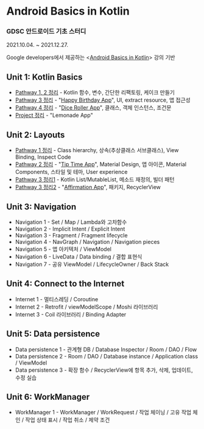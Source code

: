 # Android Basics in Kotlin

### GDSC 안드로이드 기초 스터디 

2021.10.04. ~ 2021.12.27.

Google developers에서 제공하는 \<[Android Basics in Kotlin](https://developer.android.com/courses/android-basics-kotlin/course)\> 강의 기반

## Unit 1: Kotlin Basics
- [Pathway 1, 2 정리](https://velog.io/@emily2307/Unit-1-Kotlin-basics-1) - Kotlin 함수, 변수, 간단한 리팩토링, 케이크 만들기
- [Pathway 3 정리](https://velog.io/@emily2307/Unit-1-Kotlin-basics-2) - "[Happy Birthday App](https://github.com/EmilyCh0/AndroidBasicsinKotlin/tree/main/Happy%20Birthday)", UI, extract resource, 앱 접근성
- [Pathway 4 정리](https://velog.io/@emily2307/Unit-1-Kotlin-basics-3) - "[Dice Roller App](https://github.com/EmilyCh0/AndroidBasicsinKotlin/tree/main/Dice%20Roller)", 클래스, 객체 인스턴스, 조건문
- [Project 정리](https://velog.io/@emily2307/Unit-1-Kotlin-basics-4) - "Lemonade App"

## Unit 2: Layouts
- [Pathway 1 정리](https://velog.io/@emily2307/Unit-2-Layouts-1) - Class hierarchy, 상속(추상클래스 서브클래스), View Binding, Inspect Code
- [Pathway 2 정리](https://velog.io/@emily2307/Unit-2-Layouts-2) - "[Tip Time App](https://github.com/EmilyCh0/AndroidBasicsinKotlin/tree/main/Tip%20Time)", Material Design, 앱 아이콘, Material Components, 스타일 및 테마, User experience 
- [Pathway 3 정리1](https://velog.io/@emily2307/Unit-2-Layouts-3) - Kotlin List/MutableList, 메소드 재정의, 빌더 패턴
- [Pathway 3 정리2](https://velog.io/@emily2307/Unit-2-Layouts-4) - "[Affirmation App](https://github.com/EmilyCh0/AndroidBasicsinKotlin/tree/main/Affirmation)", 패키지, RecyclerView

## Unit 3: Navigation
- Navigation 1 - Set / Map / Lambda와 고차함수
- Navigation 2 - Implicit Intent / Explicit Intent
- Navigation 3 - Fragment / Fragment lifecycle
- Navigation 4 - NavGraph / Navigation / Navigation pieces
- Navigation 5 - 앱 아키텍처 / ViewModel 
- Navigation 6 - LiveData / Data binding / 결합 표현식
- Navigation 7 - 공유 ViewModel / LifecycleOwner / Back Stack

## Unit 4: Connect to the Internet
- Internet 1 - 멀티스레딩 / Coroutine
- Internet 2 - Retrofit / viewModelScope / Moshi 라이브러리
- Internet 3 - Coil 라이브러리 / Binding Adapter

## Unit 5: Data persistence
- Data persistence 1 - 관계형 DB / Database Inspector / Room / DAO / Flow
- Data persistence 2 - Room / DAO / Database instance / Application class / ViewModel
- Data persistence 3 - 확장 함수 / RecyclerView에 항목 추가, 삭제, 업데이트, 수정 실습

## Unit 6: WorkManager
- WorkManager 1 - WorkManager / WorkRequest / 작업 체이닝 / 고유 작업 체인 / 작업 상태 표시 / 작업 취소 / 제약 조건
